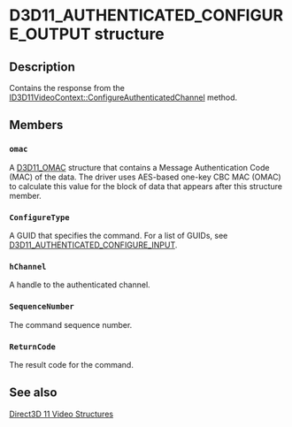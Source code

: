 # D3D11_AUTHENTICATED_CONFIGURE_OUTPUT structure

## Description

Contains the response from the [ID3D11VideoContext::ConfigureAuthenticatedChannel](https://learn.microsoft.com/windows/desktop/api/d3d11/nf-d3d11-id3d11videocontext-configureauthenticatedchannel) method.

## Members

### `omac`

A [D3D11_OMAC](https://learn.microsoft.com/windows/desktop/api/d3d11/ns-d3d11-d3d11_omac) structure that contains a Message Authentication Code (MAC) of the data. The driver uses AES-based one-key CBC MAC (OMAC) to calculate this value for the block of data that appears after this structure member.

### `ConfigureType`

A GUID that specifies the command. For a list of GUIDs, see [D3D11_AUTHENTICATED_CONFIGURE_INPUT](https://learn.microsoft.com/windows/desktop/api/d3d11/ns-d3d11-d3d11_authenticated_configure_input).

### `hChannel`

A handle to the authenticated channel.

### `SequenceNumber`

The command sequence number.

### `ReturnCode`

The result code for the command.

## See also

[Direct3D 11 Video Structures](https://learn.microsoft.com/windows/desktop/medfound/direct3d-11-video-structures)